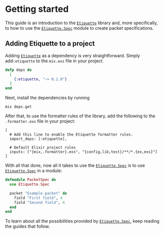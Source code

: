 # Getting started

This guide is an introduction to the [`Etiquette`](`Etiquette`) library and,
more specifically, to how to use the [`Etiquette.Spec`](`Etiquette.Spec`)
module to create packet specifications.

## Adding Etiquette to a project

Adding [`Etiquette`](`Etiquette`) as a dependency is very straightforward.
Simply add`:etiquette` to the `mix.exs` file in your project.

```elixir
defp deps do
  [
    {:etiquette, "~> 0.1.0"}
  ]
end
```

Next, install the dependencies by running

```
mix deps.get
```

After that, to use the formatter rules of the library, add the following to the
`.formatter.exs` file in your project:

```
[
  # Add this line to enable the Etiquette formatter rules.
  import_deps: [:etiquette],

  # Default Elixir project rules
  inputs: ["{mix,.formatter}.exs", "{config,lib,test}/**/*.{ex,exs}"]
]
```

With all that done, now all it takes to use the
[`Etiquette.Spec`](`Etiquette.Spec`) is to use
[`Etiquette.Spec`](`Etiquette.Spec`) in a module:

```elixir
defmodule PacketSpec do
  use Etiquette.Spec

  packet "Example packet" do
    field "First field", 4
    field "Second field", 4
  end
end
```

To learn about all the possibilities provided by
[`Etiquette.Spec`](`Etiquette.Spec`), keep reading the guides that follow.
